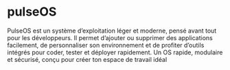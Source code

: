 # pulseOS
PulseOS est un système d’exploitation léger et moderne, pensé avant tout pour les développeurs. Il permet d’ajouter ou supprimer des applications facilement, de personnaliser son environnement et de profiter d’outils intégrés pour coder, tester et déployer rapidement. Un OS rapide, modulaire et sécurisé, conçu pour créer ton espace de travail idéal
